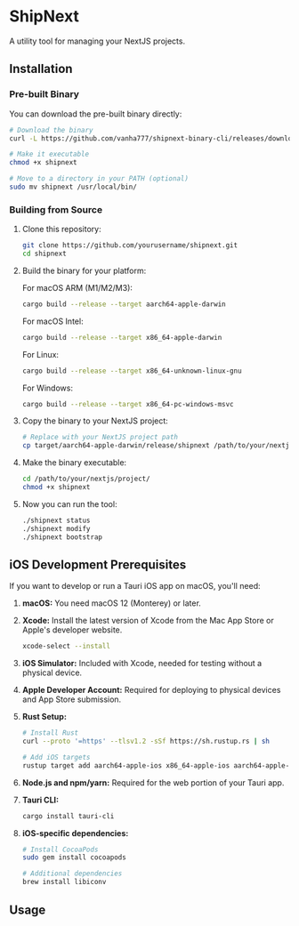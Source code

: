# ShipNext

A utility tool for managing your NextJS projects.

## Installation

### Pre-built Binary

You can download the pre-built binary directly:

```bash
# Download the binary
curl -L https://github.com/vanha777/shipnext-binary-cli/releases/download/alpha/shipnext -o shipnext

# Make it executable
chmod +x shipnext

# Move to a directory in your PATH (optional)
sudo mv shipnext /usr/local/bin/
```

### Building from Source

1. Clone this repository:
   ```bash
   git clone https://github.com/yourusername/shipnext.git
   cd shipnext
   ```

2. Build the binary for your platform:

   For macOS ARM (M1/M2/M3):
   ```bash
   cargo build --release --target aarch64-apple-darwin
   ```

   For macOS Intel:
   ```bash
   cargo build --release --target x86_64-apple-darwin
   ```

   For Linux:
   ```bash
   cargo build --release --target x86_64-unknown-linux-gnu
   ```

   For Windows:
   ```bash
   cargo build --release --target x86_64-pc-windows-msvc
   ```

3. Copy the binary to your NextJS project:
   ```bash
   # Replace with your NextJS project path
   cp target/aarch64-apple-darwin/release/shipnext /path/to/your/nextjs/project/
   ```

4. Make the binary executable:
   ```bash
   cd /path/to/your/nextjs/project/
   chmod +x shipnext
   ```

5. Now you can run the tool:
   ```bash
   ./shipnext status
   ./shipnext modify
   ./shipnext bootstrap
   ```

## iOS Development Prerequisites

If you want to develop or run a Tauri iOS app on macOS, you'll need:

1. **macOS:** You need macOS 12 (Monterey) or later.

2. **Xcode:** Install the latest version of Xcode from the Mac App Store or Apple's developer website.
   ```bash
   xcode-select --install
   ```

3. **iOS Simulator:** Included with Xcode, needed for testing without a physical device.

4. **Apple Developer Account:** Required for deploying to physical devices and App Store submission.

5. **Rust Setup:**
   ```bash
   # Install Rust
   curl --proto '=https' --tlsv1.2 -sSf https://sh.rustup.rs | sh
   
   # Add iOS targets
   rustup target add aarch64-apple-ios x86_64-apple-ios aarch64-apple-ios-sim
   ```

6. **Node.js and npm/yarn:** Required for the web portion of your Tauri app.

7. **Tauri CLI:**
   ```bash
   cargo install tauri-cli
   ```

8. **iOS-specific dependencies:**
   ```bash
   # Install CocoaPods
   sudo gem install cocoapods
   
   # Additional dependencies
   brew install libiconv
   ```

## Usage
